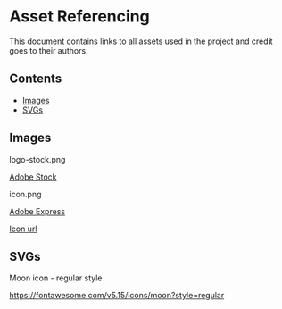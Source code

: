 # Asset Referencing

This document contains links to all assets used in the project and credit goes to their authors.

## Contents

- [Images](#images)
- [SVGs](#svgs)

## Images

logo-stock.png

[Adobe Stock](https://stock.adobe.com/search?k=placeholder&asset_id=248426448)

icon.png

[Adobe Express](https://express.adobe.com/express-apps/logo-maker/preview)

[Icon url](https://thenounproject.com/term/computer/19562) 

## SVGs

Moon icon - regular style

https://fontawesome.com/v5.15/icons/moon?style=regular